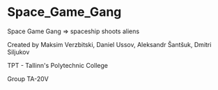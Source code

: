 # Space_Game_Gang

Space Game Gang => spaceship shoots aliens

Created by Maksim Verzbitski, Daniel Ussov, Aleksandr Šantšuk, Dmitri Siljukov 

TPT - Tallinn's Polytechnic College

Group TA-20V 
